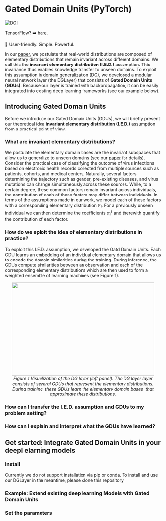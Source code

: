 # Gated Domain Units (PyTorch)

[![DOI](https://img.shields.io/badge/DOI-2206.12444/arxiv.org/abs/2206.12444-red.svg)](https://arxiv.org/abs/2206.12444)

TensorFlow? ➡️ [here](https://github.com/im-ethz/pub-gdu4dg).

🚀 User-friendly. Simple. Powerful.

In our [paper](https://arxiv.org/abs/2206.12444), we postulate that real-world distributions are composed of elementary distributions that remain invariant across different domains. We call this the **invariant elementary distribution (I.E.D.)** assumption. This invariance thus enables knowledge transfer to unseen domains. To exploit this assumption in domain generalization (DG), we developed a modular neural network layer (the DGLayer) that consists of **Gated Domain Units (GDUs)**. Because our layer is trained with backpropagation, it can be easily integrated into existing deep learning frameworks (see our example below).

## Introducing Gated Domain Units

Before we introduce our Gated Domain Units (GDUs), we will briefly present our theoretical idea **invariant elementary distribution (I.E.D.)** assumption from a practical point of view. 

### What are invariant elementary distributions?

We postulate the elementary domain bases are the invariant subspaces that allow us to generalize to unseen domains (see our [paper](https://arxiv.org/abs/2206.12444) for details). Consider the practical case of classifying the outcome of virus infections based on electronic health records collected from multiple sources such as patients, cohorts, and medical centers. Naturally, several factors determining the trajectory such as gender, pre-existing diseases, and virus mutations can change simultaneously across these sources. While, to a certain degree, these common factors remain invariant across individuals, the contribution of each of these factors may differ between individuals. In terms of the assumptions made in our work, we model each of these factors with a corresponding elementary distribution $\mathbb{P}_{i}$. For a previously unseen individual we can then determine the coefficients $\alpha_i^s$ and therewith quantify the contribution of each factor.

### How do we eploit the idea of elementary distributions in practice?

To exploit this I.E.D. assumption, we developed the Gatd Domain Units. Each GDU learns an embedding of an individual elementary domain that allows us to encode the domain similarities during the training. During inference, the GDUs compute similarities between an observation and each of the corresponding elementary distributions which are then used to form a weighted ensemble of learning machines (see Figure 1).

<p align="center">
  <img width="460" height="300" src="https://user-images.githubusercontent.com/73110207/179177894-0528920c-1063-4834-ab3f-852a0ab2d156.png">
  <br>
    <em>Figure 1 Visualization of the DG layer (left panel). The DG layer layer consists of several GDUs that represent the elementary distributions. During training, these GDUs learn the elementary domain bases <MATH> V_{1} , ... , V_{M} </MATH> that approximate these distributions.</em>
</p>

### How can I transfer the I.E.D. assumption and GDUs to my problem setting?

### How can I explain and interpret what the GDUs have learned?

## Get started: Integrate Gated Domain Units in your deepl elarning models

### Install

Currently we do not support installation via pip or conda. To install and use our DGLayer in the meantime, please clone this repository.

### Example: Extend existing deep learning Models with Gated Domain Units

### Set the parameters
